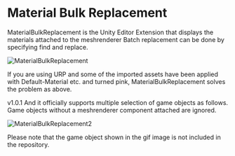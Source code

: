 # Material Bulk Replacement

MaterialBulkReplacement is the Unity Editor Extension that displays the materials attached to the meshrenderer
Batch replacement can be done by specifying find and replace.

![MaterialBulkReplacement](https://user-images.githubusercontent.com/33142993/206462560-cfe675d2-6db5-4246-87c3-cea0a9279004.gif)

If you are using URP and some of the imported assets have been applied with Default-Material etc. and turned pink,
MaterialBulkReplacement solves the problem as above.

v1.0.1
And it officially supports multiple selection of game objects as follows.
Game objects without a meshrenderer component attached are ignored.

![MaterialBulkReplacement2](https://user-images.githubusercontent.com/33142993/206658614-11968e06-c68d-4369-a574-253c4c8fe3ed.gif)

Please note that the game object shown in the gif image is not included in the repository.
